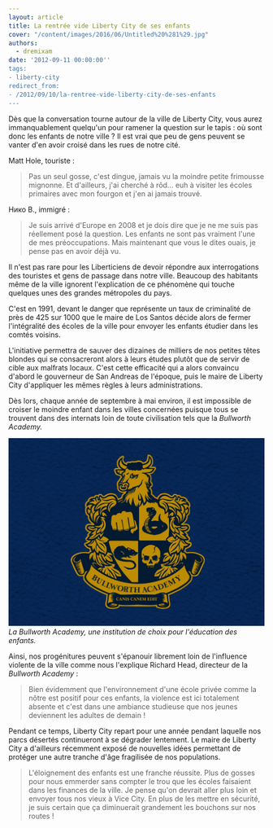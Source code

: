 ```yaml
---
layout: article
title: La rentrée vide Liberty City de ses enfants
cover: "/content/images/2016/06/Untitled%20%281%29.jpg"
authors:
  - dremixam
date: '2012-09-11 00:00:00''
tags:
- liberty-city
redirect_from:
- /2012/09/10/la-rentree-vide-liberty-city-de-ses-enfants
---
```


Dès que la conversation tourne autour de la ville de Liberty City, vous aurez immanquablement quelqu'un pour ramener la question sur le tapis : où sont donc les enfants de notre ville ? Il est vrai que peu de gens peuvent se vanter d'en avoir croisé dans les rues de notre cité.

Matt Hole, touriste :

> Pas un seul gosse, c'est dingue, jamais vu la moindre petite frimousse mignonne. Et d'ailleurs, j'ai cherché à rôd… euh à visiter les écoles primaires avec mon fourgon et j'en ai jamais trouvé.

Нико B., immigré :

> Je suis arrivé d'Europe en 2008 et je dois dire que je ne me suis pas réellement posé la question. Les enfants ne sont pas vraiment l'une de mes préoccupations. Mais maintenant que vous le dites ouais, je pense pas en avoir déjà vu.

Il n'est pas rare pour les Liberticiens de devoir répondre aux interrogations des touristes et gens de passage dans notre ville. Beaucoup des habitants même de la ville ignorent l'explication de ce phénomène qui touche quelques unes des grandes métropoles du pays.

C'est en 1991, devant le danger que représente un taux de criminalité de près de 425 sur 1000 que le maire de Los Santos décide alors de fermer l'intégralité des écoles de la ville pour envoyer les enfants étudier dans les comtés voisins.

L'initiative permettra de sauver des dizaines de milliers de nos petites têtes blondes qui se consacreront alors à leurs études plutôt que de servir de cible aux malfrats locaux. C'est cette efficacité qui a alors convaincu d'abord le gouverneur de San Andreas de l'époque, puis le maire de Liberty City d'appliquer les mêmes règles à leurs administrations.

Dès lors, chaque année de septembre à mai environ, il est impossible de croiser le moindre enfant dans les villes concernées puisque tous se trouvent dans des internats loin de toute civilisation tels que la _Bullworth Academy._

![La Bullworth Academy, une institution de choix pour l'éducation des enfants.](/content/images/2016/06/bullworth-academy.png)
_La Bullworth Academy, une institution de choix pour l'éducation des enfants._

Ainsi, nos progénitures peuvent s'épanouir librement loin de l'influence violente de la ville comme nous l'explique Richard Head, directeur de la _Bullworth Academy_ :

> Bien évidemment que l'environnement d'une école privée comme la nôtre est positif pour ces enfants, la violence est ici totalement absente et c'est dans une ambiance studieuse que nos jeunes deviennent les adultes de demain !

Pendant ce temps, Liberty City repart pour une année pendant laquelle nos parcs désertés continueront à se dégrader lentement. Le maire de Liberty City a d'ailleurs récemment exposé de nouvelles idées permettant de protéger une autre tranche d'âge fragilisée de nos populations.

> L'éloignement des enfants est une franche réussite. Plus de gosses pour nous emmerder sans compter le trou que les écoles faisaient dans les finances de la ville. Je pense qu'on devrait aller plus loin et envoyer tous nos vieux à Vice City. En plus de les mettre en sécurité, je suis certain que ça diminuerait grandement les bouchons sur nos routes !